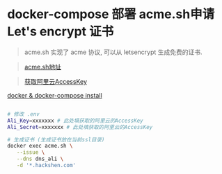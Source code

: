 # docker-compose 部署 acme.sh申请Let's encrypt 证书

> acme.sh 实现了 acme 协议, 可以从 letsencrypt 生成免费的证书.

 > [acme.sh地址](https://github.com/acmesh-official/acme.sh/wiki/Run-acme.sh-in-docker)
 
 > [获取阿里云AccessKey](https://usercenter.console.aliyun.com/?spm=5176.12818093.nav-right.dak.488716d0qgnmuw#/manage/ak)
 
  [docker & docker-compose install](https://github.com/hackshen/hdoc/blob/master/document/centos_env.md#install-docker)


 ```bash

# 修改 .env
 Ali_Key=xxxxxxx # 此处填获取的阿里云的AccessKey
 Ali_Secret=xxxxxxx # 此处填获取的阿里云的AccessKey

# 生成证书 (生成证书放在当前ssl目录)
docker exec acme.sh \
    --issue \
    --dns dns_ali \
    -d '*.hackshen.com' 
```

